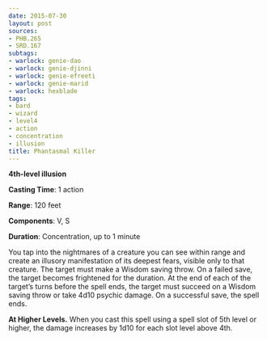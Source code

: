 ```yaml
---
date: 2015-07-30
layout: post
sources:
- PHB.265
- SRD.167
subtags:
- warlock: genie-dao
- warlock: genie-djinni
- warlock: genie-efreeti
- warlock: genie-marid
- warlock: hexblade
tags:
- bard
- wizard
- level4
- action
- concentration
- illusion
title: Phantasmal Killer
---
```


**4th-level illusion**

**Casting Time**: 1 action

**Range**: 120 feet

**Components**: V, S

**Duration**: Concentration, up to 1 minute

You tap into the nightmares of a creature you can see within range and create an illusory manifestation of its deepest fears, visible only to that creature. The target must make a Wisdom saving throw. On a failed save, the target becomes frightened for the duration. At the end of each of the target’s turns before the spell ends, the target must succeed on a Wisdom saving throw or take 4d10 psychic damage. On a successful save, the spell ends. 

**At Higher Levels.** When you cast this spell using a spell slot of 5th level or higher, the damage increases by 1d10 for each slot level above 4th.
